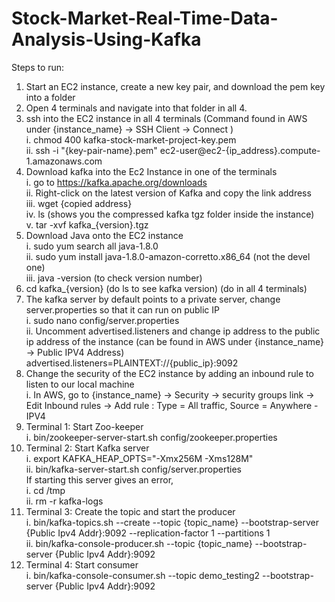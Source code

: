 # Stock-Market-Real-Time-Data-Analysis-Using-Kafka

Steps to run:
1. Start an EC2 instance, create a new key pair, and download the pem key into a folder
2. Open 4 terminals and navigate into that folder in all 4.
3. ssh into the EC2 instance in all 4 terminals (Command found in AWS under {instance_name} -> SSH Client -> Connect ) <br />
   i. chmod 400 kafka-stock-market-project-key.pem <br />
   ii. ssh -i "{key-pair-name}.pem" ec2-user@ec2-{ip_address}.compute-1.amazonaws.com 
5. Download kafka into the Ec2 Instance in one of the terminals <br /> 
   i. go to https://kafka.apache.org/downloads <br />
   ii. Right-click on the latest version of Kafka and copy the link address <br />
   iii. wget {copied address} <br />
   iv. ls (shows you the compressed kafka tgz folder inside the instance) <br />
   v. tar -xvf kafka_{version}.tgz
6. Download Java onto the EC2 instance <br />
   i. sudo yum search all  java-1.8.0 <br />
   ii. sudo yum install java-1.8.0-amazon-corretto.x86_64 (not the devel one) <br />
   iii. java -version (to check version number) 
7. cd kafka_{version} (do ls to see kafka version) (do in all 4 terminals)
8. The kafka server by default points to a private server, change server.properties so that it can run on public IP <br />
   i. sudo nano config/server.properties <br />
   ii. Uncomment advertised.listeners and change ip address to the public ip address of the instance (can be found in AWS under {instance_name} -> Public IPV4 Address) <br />
   advertised.listeners=PLAINTEXT://{public_ip}:9092
9. Change the security of the EC2 instance by adding an inbound rule to listen to our local machine <br />
   i. In AWS, go to {instance_name} -> Security -> security groups link -> Edit Inbound rules -> Add rule : Type = All traffic, Source = Anywhere - IPV4
10. Terminal 1: Start Zoo-keeper <br />
          i. bin/zookeeper-server-start.sh config/zookeeper.properties
11. Terminal 2: Start Kafka server <br />
          i. export KAFKA_HEAP_OPTS="-Xmx256M -Xms128M" <br />
          ii. bin/kafka-server-start.sh config/server.properties <br />
   If starting this server gives an error, <br />
          i. cd /tmp <br />
          ii. rm -r kafka-logs
12. Terminal 3: Create the topic and start the producer <br />
          i. bin/kafka-topics.sh --create --topic {topic_name} --bootstrap-server {Public Ipv4 Addr}:9092 --replication-factor 1 --partitions 1 <br />
          ii. bin/kafka-console-producer.sh --topic {topic_name} --bootstrap-server {Public Ipv4 Addr}:9092
13. Terminal 4: Start consumer <br />
          i. bin/kafka-console-consumer.sh --topic demo_testing2 --bootstrap-server {Public Ipv4 Addr}:9092
   
